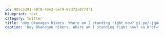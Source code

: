 ```yaml
---
id: 995cb391-49f0-49e3-bef9-67d73a0774f1
blueprint: text
category: twitter
title: 'Hey Okanagan hikers. Where am I standing right now? pi.pe/-jq4c3c'
caption: 'Hey Okanagan hikers. Where am I standing right now? <a href="http://pi.pe/-jq4c3c" title="http://pi.pe/-jq4c3c" class="link link_untco">pi.pe/-jq4c3c</a>'
---
```

